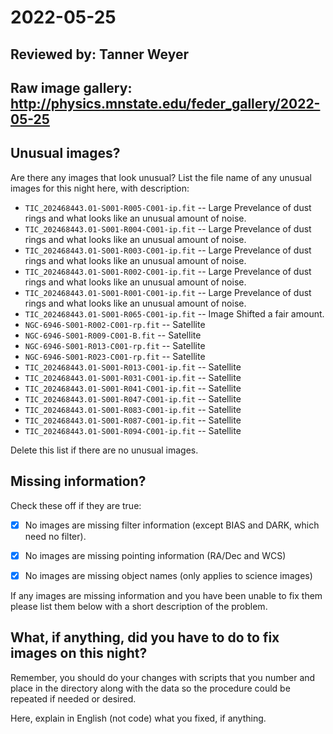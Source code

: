 # 2022-05-25

## Reviewed by:   Tanner Weyer  
## Raw image gallery: http://physics.mnstate.edu/feder_gallery/2022-05-25

## Unusual images?

Are there any images that look unusual? List the file name of any unusual images for this night here, with description:

+ `TIC_202468443.01-S001-R005-C001-ip.fit` -- Large Prevelance of dust rings and what looks like an unusual amount of noise. 
+ `TIC_202468443.01-S001-R004-C001-ip.fit` -- Large Prevelance of dust rings and what looks like an unusual amount of noise. 
+ `TIC_202468443.01-S001-R003-C001-ip.fit` -- Large Prevelance of dust rings and what looks like an unusual amount of noise.
+ `TIC_202468443.01-S001-R002-C001-ip.fit` -- Large Prevelance of dust rings and what looks like an unusual amount of noise.
+ `TIC_202468443.01-S001-R001-C001-ip.fit` -- Large Prevelance of dust rings and what looks like an unusual amount of noise.
+ `TIC_202468443.01-S001-R065-C001-ip.fit` -- Image Shifted a fair amount. 
+ `NGC-6946-S001-R002-C001-rp.fit` -- Satellite 
+ `NGC-6946-S001-R009-C001-B.fit` -- Satellite 
+ `NGC-6946-S001-R013-C001-rp.fit` -- Satellite 
+ `NGC-6946-S001-R023-C001-rp.fit` -- Satellite
+ `TIC_202468443.01-S001-R013-C001-ip.fit` -- Satellite
+ `TIC_202468443.01-S001-R031-C001-ip.fit` -- Satellite
+ `TIC_202468443.01-S001-R041-C001-ip.fit` -- Satellite
+ `TIC_202468443.01-S001-R047-C001-ip.fit` -- Satellite
+ `TIC_202468443.01-S001-R083-C001-ip.fit` -- Satellite
+ `TIC_202468443.01-S001-R087-C001-ip.fit` -- Satellite
+ `TIC_202468443.01-S001-R094-C001-ip.fit` -- Satellite

Delete this list if there are no unusual images.

## Missing information?

Check these off if they are true:

- [x] No images are missing filter information (except BIAS and DARK, which need no filter).
- [x] No images are missing pointing information (RA/Dec and WCS)
- [x] No images are missing object names (only applies to science images)


If any images are missing information and you have been unable to fix them please list
them below with a short description of the problem.

## What, if anything, did you have to do to fix images on this night?

Remember, you should do your changes with scripts that you number and place in the
directory along with the data so the procedure could be repeated if needed or
desired.

Here, explain in English (not code) what you fixed, if anything.
